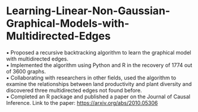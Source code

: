 # Learning-Linear-Non-Gaussian-Graphical-Models-with-Multidirected-Edges
▪	Proposed a recursive backtracking algorithm to learn the graphical model with multidirected edges.<br />
▪	Implemented the algorithm using Python and R in the recovery of 1774 out of 3600 graphs.<br />
▪	Collaborating with researchers in other fields, used the algorithm to examine the relationships between land productivity and plant diversity and discovered three multidirected edges not found before.<br />
▪	Completed an R package and published a paper on the Journal of Causal Inference. Link to the paper: https://arxiv.org/abs/2010.05306
